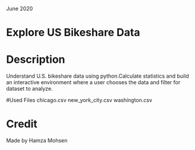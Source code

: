June 2020

# Explore US Bikeshare Data

# Description
Understand U.S. bikeshare data using python.Calculate statistics and build an interactive environment where a user chooses the data and filter for dataset to analyze.

#Used Files
chicago.csv
new_york_city.csv
washington.csv

# Credit 
Made by Hamza Mohsen

